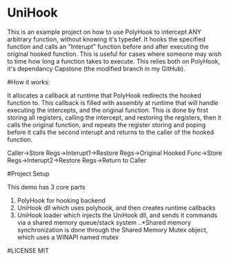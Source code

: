 # UniHook

This is an example project on how to use PolyHook to intercept ANY arbitrary function, without knowing it's typedef. It hooks the specified function and calls an "Interupt" function before and after executing the original hooked function. This is useful for cases where someone may wish to time how long a function takes to execute. This relies both on PolyHook, it's dependancy Capstone (the modified branch in my GitHub).

#How it works:

It allocates a callback at runtime that PolyHook redirects the hooked function to. This callback is filled with assembly at runtime that will handle executing the intercepts, and the original function. This is done by first storing all registers, calling the intercept, and restoring the registers, then it calls the original function, and repeats the register storing and poping before it calls the second interupt and returns to the caller of the hooked function.

Caller->Store Regs->Interupt1->Restore Regs->Original Hooked Func->Store Regs->Interupt2->Restore Regs->Return to Caller

#Project Setup

This demo has 3 core parts

1. PolyHook for hooking backend
2. UniHook dll which uses polyhook, and then creates runtime callbacks
3. UniHook loader which injects the UniHook dll, and sends it commands via a shared memory queue/stack system
..*Shared memory synchronization is done through the Shared Memory Mutex object, which uses a WINAPI named mutex

#LICENSE
MIT
